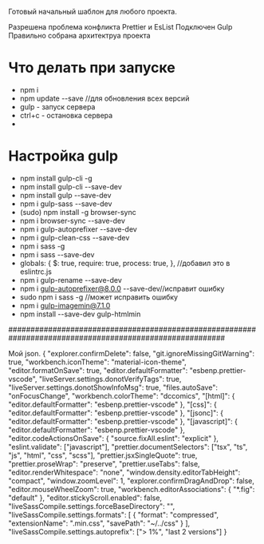 Готовый начальный шаблон для любого проекта.

Разрешена проблема конфликта Prettier и EsList
Подключен Gulp
Правильно собрана архитектруа проекта

# Что делать при запуске
- npm i
- npm update --save //для обновления всех версий
- gulp - запуск сервера
- ctrl+c - остановка сервера
- 
# Настройка gulp
- npm install gulp-cli -g
- npm install gulp-cli --save-dev
- npm install gulp --save-dev
- npm i gulp-sass --save-dev
- (sudo) npm install -g browser-sync
- npm i browser-sync --save-dev
- npm i gulp-autoprefixer --save-dev
- npm i gulp-clean-css --save-dev
- npm i sass -g
- npm i sass --save-dev
- globals: { $: true, require: true, process: true, }, //добавил это в eslintrc.js
- npm i gulp-rename --save-dev
- npm i gulp-autoprefixer@8.0.0 --save-dev//исправит ошибку
- sudo npm i sass -g //может исправить ошибку
- npm i gulp-imagemin@7.1.0
- npm install --save-dev gulp-htmlmin

#########################################################################################################

Мой json. { "explorer.confirmDelete": false, "git.ignoreMissingGitWarning": true, "workbench.iconTheme": "material-icon-theme", "editor.formatOnSave": true, "editor.defaultFormatter": "esbenp.prettier-vscode", "liveServer.settings.donotVerifyTags": true, "liveServer.settings.donotShowInfoMsg": true, "files.autoSave": "onFocusChange", "workbench.colorTheme": "dccomics", "[html]": { "editor.defaultFormatter": "esbenp.prettier-vscode" }, "[css]": { "editor.defaultFormatter": "esbenp.prettier-vscode" }, "[jsonc]": { "editor.defaultFormatter": "esbenp.prettier-vscode" }, "[javascript]": { "editor.defaultFormatter": "esbenp.prettier-vscode" }, "editor.codeActionsOnSave": { "source.fixAll.eslint": "explicit" }, "eslint.validate": ["javascript"], "prettier.documentSelectors": ["tsx", "ts", "js", "html", "css", "scss"], "prettier.jsxSingleQuote": true, "prettier.proseWrap": "preserve", "prettier.useTabs": false, "editor.renderWhitespace": "none", "window.density.editorTabHeight": "compact", "window.zoomLevel": 1, "explorer.confirmDragAndDrop": false, "editor.mouseWheelZoom": true, "workbench.editorAssociations": { "*.fig": "default" }, "editor.stickyScroll.enabled": false, "liveSassCompile.settings.forceBaseDirectory": "", "liveSassCompile.settings.formats": [ { "format": "compressed", "extensionName": ".min.css", "savePath": "~/../css" } ], "liveSassCompile.settings.autoprefix": ["> 1%", "last 2 versions"] }
